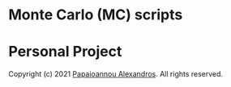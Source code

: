 Monte Carlo (MC) scripts
====================================
# Personal Project

Copyright (c) 2021 [Papaioannou Alexandros](https://www.linkedin.com/in/apapaio/). All rights reserved.
